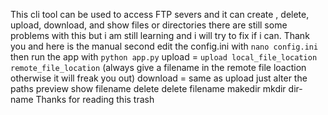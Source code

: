 This cli tool can be used to access FTP severs and it can create , delete, upload, download, and show files or directories there are still some problems with this but i am still learning and i will try to fix if i can. Thank you 
and here is the manual 
second edit the config.ini with `nano config.ini`
then run the app with `python app.py`
upload =  `upload local_file_location  remote_file_location` (always give a filename in the remote file loaction otherwise it will freak you out)
download = same as upload just alter the paths
preview show filename
delete delete filename
makedir mkdir dir-name
Thanks for reading this trash 